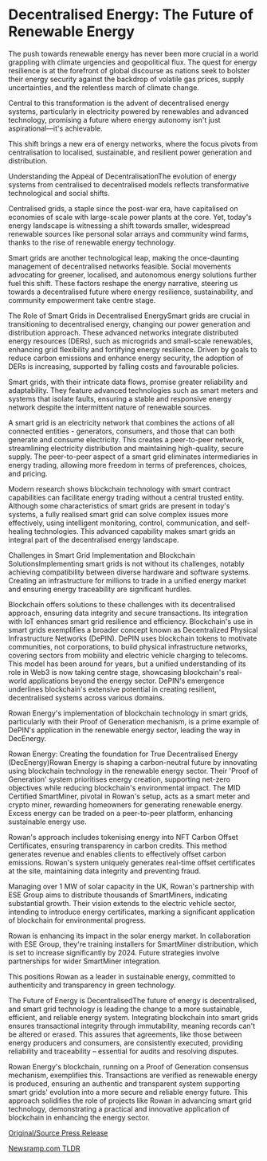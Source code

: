 # Decentralised Energy: The Future of Renewable Energy

The push towards renewable energy has never been more crucial in a world grappling with climate urgencies and geopolitical flux. The quest for energy resilience is at the forefront of global discourse as nations seek to bolster their energy security against the backdrop of volatile gas prices, supply uncertainties, and the relentless march of climate change.

Central to this transformation is the advent of decentralised energy systems, particularly in electricity powered by renewables and advanced technology, promising a future where energy autonomy isn't just aspirational—it's achievable.

This shift brings a new era of energy networks, where the focus pivots from centralisation to localised, sustainable, and resilient power generation and distribution.

Understanding the Appeal of DecentralisationThe evolution of energy systems from centralised to decentralised models reflects transformative technological and social shifts.

Centralised grids, a staple since the post-war era, have capitalised on economies of scale with large-scale power plants at the core. Yet, today's energy landscape is witnessing a shift towards smaller, widespread renewable sources like personal solar arrays and community wind farms, thanks to the rise of renewable energy technology.

Smart grids are another technological leap, making the once-daunting management of decentralised networks feasible. Social movements advocating for greener, localised, and autonomous energy solutions further fuel this shift. These factors reshape the energy narrative, steering us towards a decentralised future where energy resilience, sustainability, and community empowerment take centre stage.

The Role of Smart Grids in Decentralised EnergySmart grids are crucial in transitioning to decentralised energy, changing our power generation and distribution approach. These advanced networks integrate distributed energy resources (DERs), such as microgrids and small-scale renewables, enhancing grid flexibility and fortifying energy resilience. Driven by goals to reduce carbon emissions and enhance energy security, the adoption of DERs is increasing, supported by falling costs and favourable policies.

Smart grids, with their intricate data flows, promise greater reliability and adaptability. They feature advanced technologies such as smart meters and systems that isolate faults, ensuring a stable and responsive energy network despite the intermittent nature of renewable sources.

A smart grid is an electricity network that combines the actions of all connected entities - generators, consumers, and those that can both generate and consume electricity. This creates a peer-to-peer network, streamlining electricity distribution and maintaining high-quality, secure supply. The peer-to-peer aspect of a smart grid eliminates intermediaries in energy trading, allowing more freedom in terms of preferences, choices, and pricing.

Modern research shows blockchain technology with smart contract capabilities can facilitate energy trading without a central trusted entity. Although some characteristics of smart grids are present in today's systems, a fully realised smart grid can solve complex issues more effectively, using intelligent monitoring, control, communication, and self-healing technologies. This advanced capability makes smart grids an integral part of the decentralised energy landscape.

Challenges in Smart Grid Implementation and Blockchain SolutionsImplementing smart grids is not without its challenges, notably achieving compatibility between diverse hardware and software systems. Creating an infrastructure for millions to trade in a unified energy market and ensuring energy traceability are significant hurdles.

Blockchain offers solutions to these challenges with its decentralised approach, ensuring data integrity and secure transactions. Its integration with IoT enhances smart grid resilience and efficiency. Blockchain's use in smart grids exemplifies a broader concept known as Decentralized Physical Infrastructure Networks (DePIN). DePIN uses blockchain tokens to motivate communities, not corporations, to build physical infrastructure networks, covering sectors from mobility and electric vehicle charging to telecoms. This model has been around for years, but a unified understanding of its role in Web3 is now taking centre stage, showcasing blockchain's real-world applications beyond the energy sector. DePIN's emergence underlines blockchain's extensive potential in creating resilient, decentralised systems across various domains.

Rowan Energy's implementation of blockchain technology in smart grids, particularly with their Proof of Generation mechanism, is a prime example of DePIN's application in the renewable energy sector, leading the way in DecEnergy.

Rowan Energy: Creating the foundation for True Decentralised Energy (DecEnergy)Rowan Energy is shaping a carbon-neutral future by innovating using blockchain technology in the renewable energy sector. Their 'Proof of Generation' system prioritises energy creation, supporting net-zero objectives while reducing blockchain's environmental impact. The MID Certified SmartMiner, pivotal in Rowan's setup, acts as a smart meter and crypto miner, rewarding homeowners for generating renewable energy. Excess energy can be traded on a peer-to-peer platform, enhancing sustainable energy use.

Rowan's approach includes tokenising energy into NFT Carbon Offset Certificates, ensuring transparency in carbon credits. This method generates revenue and enables clients to effectively offset carbon emissions. Rowan's system uniquely generates real-time offset certificates at the site, maintaining data integrity and preventing fraud.

Managing over 1 MW of solar capacity in the UK, Rowan's partnership with ESE Group aims to distribute thousands of SmartMiners, indicating substantial growth. Their vision extends to the electric vehicle sector, intending to introduce energy certificates, marking a significant application of blockchain for environmental progress.

Rowan is enhancing its impact in the solar energy market. In collaboration with ESE Group, they're training installers for SmartMiner distribution, which is set to increase significantly by 2024. Future strategies involve partnerships for wider SmartMiner integration.

This positions Rowan as a leader in sustainable energy, committed to authenticity and transparency in green technology.

The Future of Energy is DecentralisedThe future of energy is decentralised, and smart grid technology is leading the change to a more sustainable, efficient, and reliable energy system. Integrating blockchain into smart grids ensures transactional integrity through immutability, meaning records can't be altered or erased. This assures that agreements, like those between energy producers and consumers, are consistently executed, providing reliability and traceability – essential for audits and resolving disputes.

Rowan Energy's blockchain, running on a Proof of Generation consensus mechanism, exemplifies this. Transactions are verified as renewable energy is produced, ensuring an authentic and transparent system supporting smart grids' evolution into a more secure and reliable energy future. This approach solidifies the role of projects like Rowan in advancing smart grid technology, demonstrating a practical and innovative application of blockchain in enhancing the energy sector. 

[Original/Source Press Release](https://blockchainwire.io/press-release/decentralised-energy-the-future-of-renewable-energy) 

[Newsramp.com TLDR](https://newsramp.com/None) 